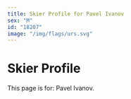 ```yaml
---
title: Skier Profile for Pavel Ivanov
sex: "M"
id: "18207"
image: "/img/flags/urs.svg" 
---
```


# Skier Profile

This page is for: Pavel Ivanov.
    